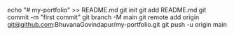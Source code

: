 echo "# my-portfolio" >> README.md
git init
git add README.md
git commit -m "first commit"
git branch -M main
git remote add origin git@github.com:BhuvanaGovindapur/my-portfolio.git 
git push -u origin main
